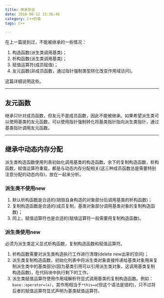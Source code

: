 ```yaml
---
title: 继承杂谈
date: 2016-06-12 15:36:46
category: C++的类
tags: C++

---
```


在上一篇提到过，不能被继承的一些情况：
1. 构造函数(派生类调用基类)；
2. 析构函数(派生类调用基类)；
3. 赋值运算符(成员赋值)；
4. 友元函数(非成员函数，通过指针强制类型转化改变作用域访问)。

这篇详细说明这些。

---

## 友元函数

继承只针对成员函数，但友元不是成员函数，因此不能被继承。如果希望派生类可以使用基类的友元函数，可以使用指针强制转化将基类指针指向派生类指针，通过基类指针调用友元函数。

---

## 继承中动态内存分配

派生类构造函数使用列表初始化调用基类的构造函数。余下的复制构造函数，析构函数，赋值运算符重载，都是与动态内存分配相关(这三种成员函数总是需要特别注意分配的动态内存)，放在一起来分析。

### 派生类不使用new
1. 默认析构函数是合适的(销毁自身构造的对象部分后调用基类的析构函数)；
2. 复制构造函数是合适的(成员复制，基类对象部分调用基类对象的复制构造函数)；
3. 同上，赋值运算符也是合适的(赋值运算符一般需要用复制构造函数)。

### 派生类使用new
必须为派生类定义显式析构函数，复制构造函数和赋值运算符。
1. 析构函数需要对派生类构造执行工作进行清理(delete new出来的空间)；
2. 派生类复制构造函数，初始化列表中将派生类对象直接传递给基类对象用来复制派生类中的基类部分(因为基类引用可以引用派生类对象，这调用基类复制构造函数)，在代码块中执行剩下的工作。
3. 派生类赋值运算符使用作用域解析符显式调用基类的复制构造函数。例如：`base::operator=(a)`，其作用相当于`*this=a`(但这个语法是错的)，只不过将后者的赋值运算符显式声明为基类赋值运算符。
